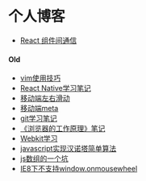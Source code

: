 个人博客
=========

  - [React 组件间通信](https://github.com/huangsy/blog/issues/11)

#### Old

  - [vim使用技巧](https://github.com/huangsy/blog/issues/10)
  - [React Native学习笔记](https://github.com/huangsy/blog/issues/9)
  - [移动端左右滑动](https://github.com/huangsy/blog/issues/8)
  - [移动端meta](https://github.com/huangsy/blog/issues/7)
  - [git学习笔记](https://github.com/huangsy/blog/issues/6)
  - [《浏览器的工作原理》笔记](https://github.com/huangsy/blog/issues/5)
  - [Webkit学习](https://github.com/huangsy/blog/issues/4)
  - [javascript实现汉诺塔简单算法](https://github.com/huangsy/blog/issues/3)
  - [js数组的一个坑](https://github.com/huangsy/blog/issues/2)
  - [IE8下不支持window.onmousewheel](https://github.com/huangsy/blog/issues/1)
